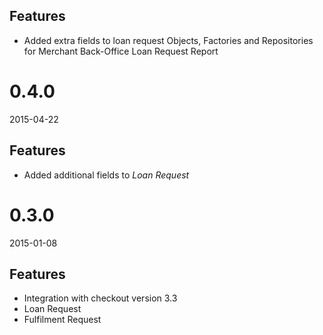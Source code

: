 ## Features
- Added extra fields to loan request Objects, Factories and Repositories for Merchant Back-Office Loan Request Report

# 0.4.0
2015-04-22

## Features
- Added additional fields to *Loan Request*

# 0.3.0
2015-01-08

## Features
- Integration with checkout version 3.3
 - Loan Request
 - Fulfilment Request
